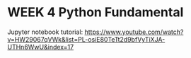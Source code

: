 
# WEEK 4 Python Fundamental 

Jupyter notebook tutorial: https://www.youtube.com/watch?v=HW29067qVWk&list=PL-osiE80TeTt2d9bfVyTiXJA-UTHn6WwU&index=17






